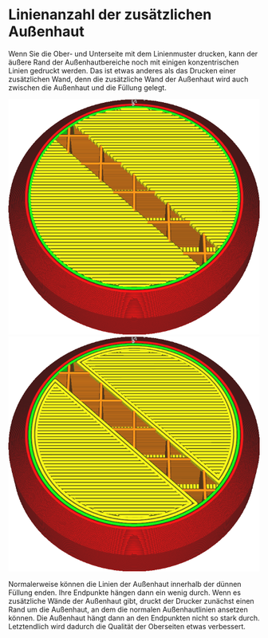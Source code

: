 Linienanzahl der zusätzlichen Außenhaut
====
Wenn Sie die Ober- und Unterseite mit dem Linienmuster drucken, kann der äußere Rand der Außenhautbereiche noch mit einigen konzentrischen Linien gedruckt werden. Das ist etwas anderes als das Drucken einer zusätzlichen Wand, denn die zusätzliche Wand der Außenhaut wird auch zwischen die Außenhaut und die Füllung gelegt.

<!--screenshot {
"image_path": "skin_outline_count_0.png",
"models": [
    {
        "script": "stamp.scad",
        "transformation": ["scale(0.5)"]
    }
],
"camera_position": [38, 38, 99],
"settings": {"skin_outline_count": 0},
"layer": 115,
"colours": 64
}-->
<!--screenshot {
"image_path": "skin_outline_count_2.png",
"models": [
    {
        "script": "stamp.scad",
        "transformation": ["scale(0.5)"]
    }
],
"camera_position": [38, 38, 99],
"settings": {"skin_outline_count": 2},
"layer": 115,
"colours": 64
}-->
![Keine zusätzlichen Außenhautkonturen.](../images/skin_outline_count_0.png)
![Zwei zusätzliche Außenhautkonturen](../images/skin_outline_count_2.png)

Normalerweise können die Linien der Außenhaut innerhalb der dünnen Füllung enden. Ihre Endpunkte hängen dann ein wenig durch. Wenn es zusätzliche Wände der Außenhaut gibt, druckt der Drucker zunächst einen Rand um die Außenhaut, an dem die normalen Außenhautlinien ansetzen können. Die Außenhaut hängt dann an den Endpunkten nicht so stark durch. Letztendlich wird dadurch die Qualität der Oberseiten etwas verbessert.